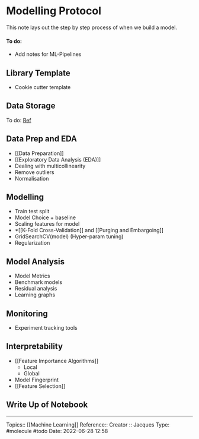 # Modelling Protocol
This note lays out the step by step process of when we build a model.

#### To do: 
* Add notes for ML-Pipelines

## Library Template
* Cookie cutter template

## Data Storage
To do: [Ref](https://www.coursera.org/learn/machine-learning-data-lifecycle-in-production?specialization=machine-learning-engineering-for-production-mlops)

## Data Prep and EDA
* [[Data Preparation]]
* [[Exploratory Data Analysis (EDA)]]
* Dealing with multicollinearity 
* Remove outliers
* Normalisation 

## Modelling
* Train test split
* Model Choice + baseline
* Scaling features for model
* *[[K-Fold Cross-Validation]] and [[Purging and Embargoing]]
* GridSearchCV(model) (Hyper-param tuning)
* Regularization

## Model Analysis
* Model Metrics
* Benchmark models
* Residual analysis
* Learning graphs

## Monitoring
* Experiment tracking tools

## Interpretability
* [[Feature Importance Algorithms]]
	* Local
	* Global
* Model Fingerprint
* [[Feature Selection]]

## Write Up of Notebook


---
Topics:: [[Machine Learning]]
Reference::
Creator :: Jacques
Type: #molecule #todo
Date: 2022-06-28 12:58

